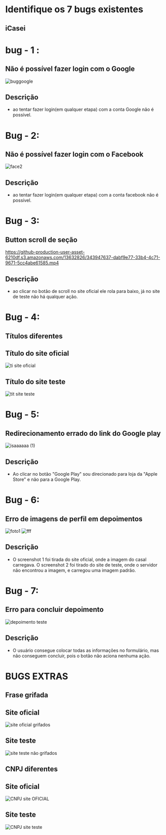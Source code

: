 # Identifique os 7 bugs existentes

## iCasei

# bug - 1 :
## Não é possível fazer login com o Google
![buggoogle](https://github.com/isa-reira-hub/QA-FCC/assets/158104466/521380ab-fc9a-4bae-bd22-0ccf1e566859)

## Descrição

- ao tentar fazer login(em qualquer etapa) com a conta Google não é possível.  



# Bug - 2:
## Não é possível fazer login com o Facebook
![face2](https://github.com/isa-reira-hub/QA-FCC/assets/158104466/0c99e55a-6eef-4cc3-8c92-70237c60ee34)

## Descrição
- ao tentar fazer login(em qualquer etapa) com a conta facebook não é possível. 



# Bug - 3:
##  Button scroll de seção

https://github-production-user-asset-6210df.s3.amazonaws.com/13632826/343947637-dabf9e77-33b4-4c71-9671-5cc4abe61585.mp4
## Descrição
- ao clicar no botão de scroll no site oficial ele rola para baixo, já no site de teste não há qualquer ação.  

# Bug - 4:
## Títulos diferentes

## Título do site oficial
![ti site oficial](https://github.com/isa-reira-hub/Teste-Analista-de-Qualidade/assets/158104466/f70209e3-19fc-4c3b-beb0-67ac59cf0172)


## Título do site teste
![tit site teste](https://github.com/isa-reira-hub/Teste-Analista-de-Qualidade/assets/158104466/bc3da685-748b-49d1-91c5-72dec5eb6b6f)


# Bug - 5:
## Redirecionamento errado do link do Google play 
![isaaaaaa (1)](https://github.com/isa-reira-hub/Teste-Analista-de-Qualidade/assets/158104466/2e08adf1-8bbd-4558-ab60-d85b0d6249ac)






## Descrição
- Ao clicar no botão "Google Play" sou direcionado para loja da "Apple Store" e não para a Google Play.

# Bug - 6:
## Erro de imagens de perfil em depoimentos
![foto1](https://github.com/isa-reira-hub/Teste-Analista-de-Qualidade/assets/158104466/590c9815-331f-4660-a628-71e25d6bcf58)
![fff](https://github.com/isa-reira-hub/Teste-Analista-de-Qualidade/assets/158104466/77253680-0fa4-44ca-8c44-0d69b077094c)





## Descrição
- O screenshot 1 foi tirada do site oficial, onde a imagem do casal carregava. O screenshot 2 foi tirado do site de teste, onde o servidor não encontrou a imagem, e carregou uma imagem padrão.

# Bug - 7:
## Erro para concluir depoimento
![depoimento teste](https://github.com/isa-reira-hub/Teste-Analista-de-Qualidade/assets/158104466/bb54ef64-6ee4-4ead-9c33-5b96de3a657d)



## Descrição
- O usuário consegue colocar todas as informações no formulário, mas não conseguem concluir, pois o botão não aciona nenhuma ação.




# BUGS EXTRAS

## Frase grifada

## Site oficial
![site oficial  grifados](https://github.com/isa-reira-hub/Teste-Analista-de-Qualidade/assets/158104466/89e8859e-7935-4803-a6c7-10107dcd4400)


## Site teste
![site teste não grifados](https://github.com/isa-reira-hub/Teste-Analista-de-Qualidade/assets/158104466/244fffd0-b1d3-4d3a-bf7f-8fca470e12b8)



## CNPJ diferentes

## Site oficial
![CNPJ site OFICIAL](https://github.com/isa-reira-hub/Teste-Analista-de-Qualidade/assets/158104466/60e34cce-527c-457f-8d60-039e16cfea51)




## Site teste
![CNPJ site teste](https://github.com/isa-reira-hub/Teste-Analista-de-Qualidade/assets/158104466/6fc01f10-d6fb-492b-ba04-c545611d00c5)





















